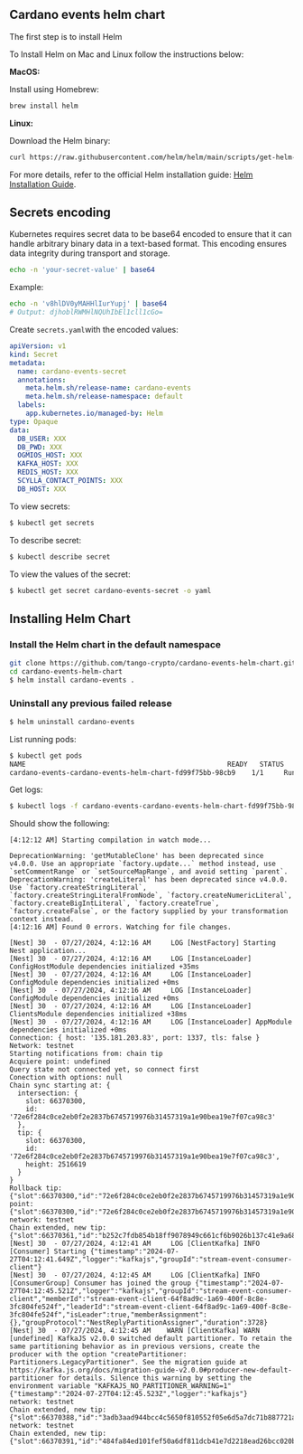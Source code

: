 ## Cardano events helm chart

The first step is to install Helm 

To Install Helm on Mac and Linux follow the instructions below:

**MacOS:**

Install using Homebrew:
```bash
brew install helm
```
**Linux:**

Download the Helm binary:
```bash
curl https://raw.githubusercontent.com/helm/helm/main/scripts/get-helm-3 | bash
```
For more details, refer to the official Helm installation guide: <a href="https://helm.sh/docs/intro/install/" target="_blank">Helm Installation Guide</a>.


## Secrets encoding
Kubernetes requires secret data to be base64 encoded to ensure that it can handle arbitrary binary data in a text-based format. This encoding ensures data integrity during transport and storage.

```bash
echo -n 'your-secret-value' | base64
```

Example:
```bash
echo -n 'v8hlDV0yMAHHlIurYupj' | base64
# Output: djhoblRWMHlNQUhIbEl1cll1cGo=
```

Create `secrets.yaml`with the encoded values:
```yaml
apiVersion: v1
kind: Secret
metadata:
  name: cardano-events-secret
  annotations:
    meta.helm.sh/release-name: cardano-events
    meta.helm.sh/release-namespace: default
  labels:
    app.kubernetes.io/managed-by: Helm
type: Opaque
data:
  DB_USER: XXX
  DB_PWD: XXX
  OGMIOS_HOST: XXX
  KAFKA_HOST: XXX
  REDIS_HOST: XXX
  SCYLLA_CONTACT_POINTS: XXX
  DB_HOST: XXX
```
To view secrets:   
```bash
$ kubectl get secrets
```
    
To describe secret:
```bash
$ kubectl describe secret
```
    
To view the values of the secret:
```bash
$ kubectl get secret cardano-events-secret -o yaml
```

## Installing Helm Chart

### Install the Helm chart in the default namespace
```bash
git clone https://github.com/tango-crypto/cardano-events-helm-chart.git
cd cardano-events-helm-chart
$ helm install cardano-events .
``````

### Uninstall any previous failed release
```bash
$ helm uninstall cardano-events
```

List running pods:
```bash
$ kubectl get pods
NAME                                                  READY   STATUS    RESTARTS   AGE
cardano-events-cardano-events-helm-chart-fd99f75bb-98cb9    1/1     Running   0          9m47s
``````

Get logs:
```bash
$ kubectl logs -f cardano-events-cardano-events-helm-chart-fd99f75bb-98cb9 
```
Should show the following: 
```
[4:12:12 AM] Starting compilation in watch mode...

DeprecationWarning: 'getMutableClone' has been deprecated since v4.0.0. Use an appropriate `factory.update...` method instead, use `setCommentRange` or `setSourceMapRange`, and avoid setting `parent`.
DeprecationWarning: 'createLiteral' has been deprecated since v4.0.0. Use `factory.createStringLiteral`, `factory.createStringLiteralFromNode`, `factory.createNumericLiteral`, `factory.createBigIntLiteral`, `factory.createTrue`, `factory.createFalse`, or the factory supplied by your transformation context instead.
[4:12:16 AM] Found 0 errors. Watching for file changes.

[Nest] 30  - 07/27/2024, 4:12:16 AM     LOG [NestFactory] Starting Nest application...
[Nest] 30  - 07/27/2024, 4:12:16 AM     LOG [InstanceLoader] ConfigHostModule dependencies initialized +35ms
[Nest] 30  - 07/27/2024, 4:12:16 AM     LOG [InstanceLoader] ConfigModule dependencies initialized +0ms
[Nest] 30  - 07/27/2024, 4:12:16 AM     LOG [InstanceLoader] ConfigModule dependencies initialized +0ms
[Nest] 30  - 07/27/2024, 4:12:16 AM     LOG [InstanceLoader] ClientsModule dependencies initialized +38ms
[Nest] 30  - 07/27/2024, 4:12:16 AM     LOG [InstanceLoader] AppModule dependencies initialized +0ms
Connection: { host: '135.181.203.83', port: 1337, tls: false }
Network: testnet
Starting notifications from: chain tip
Acquiere point: undefined
Query state not connected yet, so connect first
Conection with options: null
Chain sync starting at: {
  intersection: {
    slot: 66370300,
    id: '72e6f284c0ce2eb0f2e2837b6745719976b31457319a1e90bea19e7f07ca98c3'
  },
  tip: {
    slot: 66370300,
    id: '72e6f284c0ce2eb0f2e2837b6745719976b31457319a1e90bea19e7f07ca98c3',
    height: 2516619
  }
}
Rollback tip: {"slot":66370300,"id":"72e6f284c0ce2eb0f2e2837b6745719976b31457319a1e90bea19e7f07ca98c3","height":2516619}, point: {"slot":66370300,"id":"72e6f284c0ce2eb0f2e2837b6745719976b31457319a1e90bea19e7f07ca98c3"}
network: testnet
Chain extended, new tip: {"slot":66370361,"id":"b252c7fdb854b18ff9078949c661cf6b9026b137c41e9a6885105bf419e847b3","height":2516620}
[Nest] 30  - 07/27/2024, 4:12:41 AM     LOG [ClientKafka] INFO [Consumer] Starting {"timestamp":"2024-07-27T04:12:41.649Z","logger":"kafkajs","groupId":"stream-event-consumer-client"}
[Nest] 30  - 07/27/2024, 4:12:45 AM     LOG [ClientKafka] INFO [ConsumerGroup] Consumer has joined the group {"timestamp":"2024-07-27T04:12:45.521Z","logger":"kafkajs","groupId":"stream-event-consumer-client","memberId":"stream-event-client-64f8ad9c-1a69-400f-8c8e-3fc804fe524f","leaderId":"stream-event-client-64f8ad9c-1a69-400f-8c8e-3fc804fe524f","isLeader":true,"memberAssignment":{},"groupProtocol":"NestReplyPartitionAssigner","duration":3728}
[Nest] 30  - 07/27/2024, 4:12:45 AM    WARN [ClientKafka] WARN [undefined] KafkaJS v2.0.0 switched default partitioner. To retain the same partitioning behavior as in previous versions, create the producer with the option "createPartitioner: Partitioners.LegacyPartitioner". See the migration guide at https://kafka.js.org/docs/migration-guide-v2.0.0#producer-new-default-partitioner for details. Silence this warning by setting the environment variable "KAFKAJS_NO_PARTITIONER_WARNING=1" {"timestamp":"2024-07-27T04:12:45.523Z","logger":"kafkajs"}
network: testnet
Chain extended, new tip: {"slot":66370388,"id":"3adb3aad944bcc4c5650f810552f05e6d5a7dc71b887721a21fbed9984ec5467","height":2516621}
network: testnet
Chain extended, new tip: {"slot":66370391,"id":"484fa84ed101fef50a6df811dcb41e7d2218ead26bcc020ba31599ca59bb13bc","height":2516622}
```

